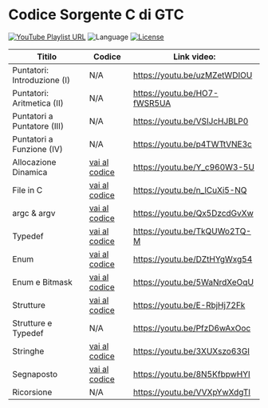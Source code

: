 # Codice Sorgente C di GTC
<p align="left">
    <a href="https://www.youtube.com/playlist?list=PLVtGJfbzVd1GiC_EmIZ9sKBd614-L8_CE" target="_blank"><img src="https://img.shields.io/badge/playlist-YouTube-red" alt="YouTube Playlist URL"></a>
    <a><img src="https://img.shields.io/badge/language-C-darkgrey" alt="Language"></a>
    <a href="https://github.com/gethecookie/playlist_c/blob/master/LICENSE"><img src="https://img.shields.io/badge/license-MIT-green" alt="License"></a>
</p>

| Titilo                       | Codice                                                                                  |   Link video:                |
|------------------------------|-----------------------------------------------------------------------------------------|------------------------------|
| Puntatori: Introduzione (I)  | N/A                                                                                     | https://youtu.be/uzMZetWDIOU |
| Puntatori: Aritmetica (II)   | N/A                                                                                     | https://youtu.be/HO7-fWSR5UA |
| Puntatori a Puntatore (III)  | N/A                                                                                     | https://youtu.be/VSIJcHJBLP0 |
| Puntatori a Funzione (IV)    | N/A                                                                                     | https://youtu.be/p4TWTtVNE3c |
| Allocazione Dinamica         |[vai al codice](https://github.com/gethecookie/playlist_c/tree/main/video_array_dinamici)| https://youtu.be/Y_c960W3-5U |
| File in C                    |[vai al codice](https://github.com/gethecookie/playlist_c/tree/main/video_file)          | https://youtu.be/n_lCuXi5-NQ |
| argc & argv                  |[vai al codice](https://github.com/gethecookie/playlist_c/tree/main/video_argc_argv)     | https://youtu.be/Qx5DzcdGvXw |
| Typedef                      |[vai al codice](https://github.com/gethecookie/playlist_c/tree/main/video_typedef)       | https://youtu.be/TkQUWo2TQ-M |
| Enum                         |[vai al codice](https://github.com/gethecookie/playlist_c/tree/main/video_enum)          | https://youtu.be/DZtHYgWxg54 |
| Enum e Bitmask               |[vai al codice](https://github.com/gethecookie/playlist_c/tree/main/video_enum_bitmask)  | https://youtu.be/5WaNrdXeOqU |
| Strutture                    |[vai al codice](https://github.com/gethecookie/playlist_c/tree/main/video_strutture)     | https://youtu.be/E-RbjHj72Fk |
| Strutture e Typedef          | N/A                                                                                     | https://youtu.be/PfzD6wAxOoc |
| Stringhe                     |[vai al codice](https://github.com/gethecookie/playlist_c/tree/main/video_stringhe)      | https://youtu.be/3XUXszo63GI |
| Segnaposto                   |[vai al codice](https://github.com/gethecookie/playlist_c/tree/main/video_segnaposto)    | https://youtu.be/8N5KfbpwHYI |
| Ricorsione                   | N/A                                                                                     | https://youtu.be/VVXpYwXdgTI |
